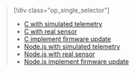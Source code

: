 > [!div class="op_single_selector"]
> * [C with simulated telemetry](../articles/iot-suite/iot-suite-raspberry-pi-kit-c-get-started-simulator.md)
> * [C with real sensor](../articles/iot-suite/iot-suite-raspberry-pi-kit-c-get-started-basic.md)
> * [C implement firmware update](../articles/iot-suite/iot-suite-raspberry-pi-kit-c-get-started-advanced.md)
> * [Node.js with simulated telemetry](../articles/iot-suite/iot-suite-raspberry-pi-kit-node-get-started-simulator.md)
> * [Node.js with real sensor](../articles/iot-suite/iot-suite-raspberry-pi-kit-node-get-started-basic.md)
> * [Node.js implement firmware update](../articles/iot-suite/iot-suite-raspberry-pi-kit-node-get-started-advanced.md)
